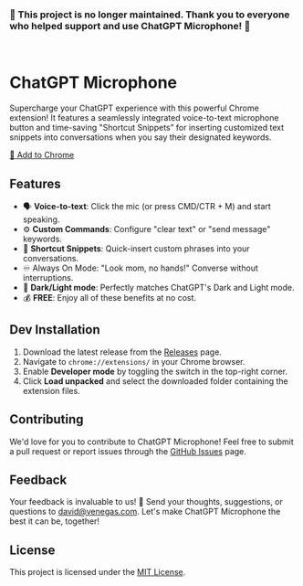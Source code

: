 ### **🚨 This project is no longer maintained. Thank you to everyone who helped support and use ChatGPT Microphone! 🚨**

<br>

# ChatGPT Microphone

Supercharge your ChatGPT experience with this powerful Chrome extension! It features a seamlessly integrated voice-to-text microphone button and time-saving "Shortcut Snippets” for inserting customized text snippets into conversations when you say their designated keywords.

[🔗 Add to Chrome](https://chrome.google.com/webstore/detail/chatgpt-microphone/kpnejlajlhnpfphbhgfipmlogplmidin)

## Features

- 🗣️ **Voice-to-text**: Click the mic (or press CMD/CTR + M) and start speaking.
- ⚙️ **Custom Commands**: Configure "clear text" or "send message" keywords.
- 📝 **Shortcut Snippets**: Quick-insert custom phrases into your conversations.
- ♾️ Always On Mode: "Look mom, no hands!" Converse without interruptions.
- 🎨 **Dark/Light mode**: Perfectly matches ChatGPT's Dark and Light mode.
- 💰 **FREE**: Enjoy all of these benefits at no cost.

## Dev Installation

1. Download the latest release from the [Releases](https://github.com/davidmvenegas/chatgpt-microphone/releases) page.
2. Navigate to `chrome://extensions/` in your Chrome browser.
3. Enable **Developer mode** by toggling the switch in the top-right corner.
4. Click **Load unpacked** and select the downloaded folder containing the extension files.

## Contributing

We'd love for you to contribute to ChatGPT Microphone! Feel free to submit a pull request or report issues through the [GitHub Issues](https://github.com/davidmvenegas/chatgpt-microphone/issues) page.

## Feedback

Your feedback is invaluable to us! 💌 Send your thoughts, suggestions, or questions to <david@venegas.com>.
Let's make ChatGPT Microphone the best it can be, together!

## License

This project is licensed under the [MIT License](LICENSE).
